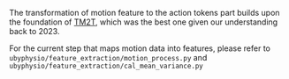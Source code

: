 The transformation of motion feature to the action tokens part builds upon the foundation of [TM2T](https://github.com/EricGuo5513/TM2T), which was the best one given our understanding back to 2023.

For the current step that maps motion data into features, please refer to `ubyphysio/feature_extraction/motion_process.py` and `ubyphysio/feature_extraction/cal_mean_variance.py`
